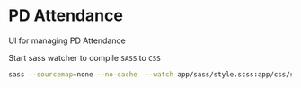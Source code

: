 # PD Attendance
UI for managing PD Attendance

Start sass watcher to compile `SASS` to `CSS`

```bash
sass --sourcemap=none --no-cache  --watch app/sass/style.scss:app/css/style.css --style compressed
```